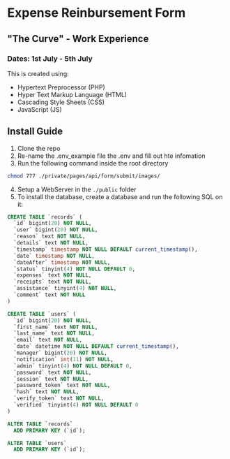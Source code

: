 # Expense Reinbursement Form

## "The Curve" - Work Experience

### Dates: 1st July - 5th July

This is created using:
  - Hypertext Preprocessor (PHP)
  - Hyper Text Markup Language (HTML)
  - Cascading Style Sheets (CSS)
  - JavaScript (JS)


## Install Guide
1) Clone the repo
2) Re-name the .env_example file the .env and fill out hte infomation
3) Run the following command inside the root directory
```bash
chmod 777 ./private/pages/api/form/submit/images/
```
4) Setup a WebServer in the `./public` folder
5) To install the database, create a database and run the following SQL on it:
```SQL
CREATE TABLE `records` (
  `id` bigint(20) NOT NULL,
  `user` bigint(20) NOT NULL,
  `reason` text NOT NULL,
  `details` text NOT NULL,
  `timestamp` timestamp NOT NULL DEFAULT current_timestamp(),
  `date` timestamp NOT NULL,
  `dateAfter` timestamp NOT NULL,
  `status` tinyint(4) NOT NULL DEFAULT 0,
  `expenses` text NOT NULL,
  `receipts` text NOT NULL,
  `assistance` tinyint(4) NOT NULL,
  `comment` text NOT NULL
)
```

```SQL
CREATE TABLE `users` (
  `id` bigint(20) NOT NULL,
  `first_name` text NOT NULL,
  `last_name` text NOT NULL,
  `email` text NOT NULL,
  `date` datetime NOT NULL DEFAULT current_timestamp(),
  `manager` bigint(20) NOT NULL,
  `notification` int(11) NOT NULL,
  `admin` tinyint(4) NOT NULL DEFAULT 0,
  `password` text NOT NULL,
  `session` text NOT NULL,
  `password_token` text NOT NULL,
  `hash` text NOT NULL,
  `verify_token` text NOT NULL,
  `verified` tinyint(4) NOT NULL DEFAULT 0
)
```

```SQL
ALTER TABLE `records`
  ADD PRIMARY KEY (`id`);
```
```SQL
ALTER TABLE `users`
  ADD PRIMARY KEY (`id`);
```